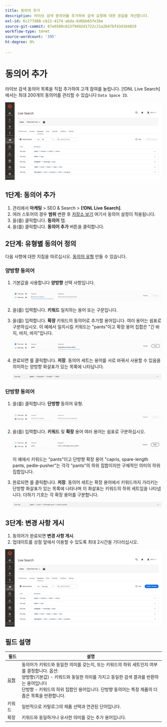 ```yaml
---
title: 동의어 추가
description: 라이브 검색 동의어를 추가하여 검색 요청에 대한 응답을 개선합니다.
exl-id: 6c277d88-cb22-4174-abda-6d6bb65fe3be
source-git-commit: 87e0500c623f9492d1722c21a2b47bf43d104829
workflow-type: tm+mt
source-wordcount: '395'
ht-degree: 0%

---
```


# 동의어 추가

라이브 검색 동의어 목록을 직접 추가하여 고객 참여를 늘립니다. [!DNL Live Search] 에서는 최대 200개의 동의어를 관리할 수 있습니다 `Data Space ID`.

![[!DNL Live Search] 동의어](assets/synonym-workspace.png)

## 1단계: 동의어 추가

1. 관리에서 **마케팅** > SEO &amp; Search > **[!DNL Live Search]**.
1. 여러 스토어의 경우 **범위** 변환 후 [저장소 보기](https://docs.magento.com/user-guide/configuration/scope.html) 여기서 동의어 설정이 적용됩니다.
1. 을(를) 클릭합니다. **동의어** 탭.
1. 을(를) 클릭합니다. **동의어 추가** 버튼을 클릭합니다.

## 2단계: 유형별 동의어 정의

다음 사항에 대한 지침을 따르십시오. [동의어 유형](synonyms-type.md) 만들 수 있습니다.

### 양방향 동의어

1. 기본값을 사용합니다 **양방향** 선택 사항입니다.

   ![양방향 동의어 추가](assets/synonym-add-two-way.png)


1. 을(를) 입력합니다. **키워드** 일치하는 용어 또는 구문입니다.
1. 을(를) 입력합니다. **확장** 키워드의 동의어로 추가할 용어입니다. 여러 용어는 쉼표로 구분하십시오.
이 예에서 일치시킬 키워드는 &quot;pants&quot;이고 확장 용어 집합은 &quot;긴 바지, 바지, 바지&quot;입니다.

   ![양방향 동의어 예](assets/synonym-add-two-way-example.png)

1. 완료되면 를 클릭합니다. **저장**.
동의어 세트는 용어를 서로 바꿔서 사용할 수 있음을 의미하는 양방향 화살표가 있는 목록에 나타납니다.

   ![양방향 동의어](assets/synonym-two-way.png)

### 단방향 동의어

1. 을(를) 클릭합니다. **단방향** 동의어 유형.

   ![단방향 동의어 추가](assets/synonym-add-one-way.png)

1. 을(를) 입력합니다. **키워드** 및 **확장** 용어 여러 용어는 쉼표로 구분하십시오.

   ![단방향 동의어 예](assets/synonym-add-one-way-example.png)

   이 예에서 키워드는 &quot;pants&quot;이고 단방향 확장 용어 &quot;capris, spare-length pants, pedle-pusher&quot;는 각각 &quot;pants&quot;의 하위 집합이지만 구체적인 의미의 하위 집합입니다.

1. 완료되면 를 클릭합니다. **저장**.
동의어 세트는 확장 용어에서 키워드까지 가리키는 단방향 화살표가 있는 목록에 나타나며 이 화살표는 키워드의 하위 세트임을 나타냅니다. 더하기 기호는 각 확장 용어를 구분합니다.

   ![단방향 동의어](assets/synonym-one-way.png)

## 3단계: 변경 사항 게시

1. 동의어가 완료되면 **변경 사항 게시**.
1. 업데이트를 상점 앞에서 이용할 수 있도록 최대 2시간을 기다리십시오.

![변경 사항 게시](assets/synonym-publish.png)

## 필드 설명

| 필드 | 설명 |
|--- |--- |
| [유형](synonyms.md) | 동의어가 키워드와 동일한 의미를 갖는지, 또는 키워드의 하위 세트인지 여부를 결정합니다. 옵션:<br />양방향(기본값) - 키워드와 동일한 의미를 가지고 동일한 검색 결과를 반환하는 용어입니다<br />단방향 - 키워드의 하위 집합인 용어입니다. 단방향 동의어는 특정 제품의 더 좁은 목록을 반환합니다. |
| 키워드 | 일반적으로 카탈로그의 제품 선택과 연관된 단어입니다. |
| 확장 | 키워드와 동일하거나 유사한 의미를 갖는 추가 용어입니다. |
